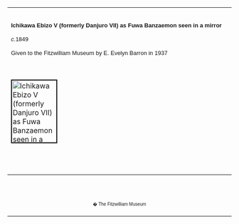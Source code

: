 <html>

<head>

<title>Info</title>
</head>



<div align="center">
  <center>
  <table border="0" width="100%" cellpadding="0" cellspacing="4" height="326">
    <tr>
      <td width="100%" height="30">
      </td>
    </tr>
    <tr>
      <td width="100%" height="30">
      <b><font FACE="Arial" size="2">Ichikawa Ebizo V (formerly Danjuro
      VII) as Fuwa Banzaemon seen in a mirror</font></b><i>
      <p><font face="Arial" size="2">c.</font></i><font face="Arial" size="2">1849</font></p>
      <font FACE="Arial" SIZE="2">
      <p>Given to the Fitzwilliam Museum by E. Evelyn Barron in 1937&nbsp;</font>
      </td>
    </tr>
    <tr>
      <td width="100%" height="30">
      </td>
    </tr>
    <tr>
      <td width="100%" height="30">
      <a href="KUN/kunp516.htm"><img border="2" src="P.516-1937_small2.jpg" alt="Ichikawa Ebizo V (formerly Danjuro VII) as Fuwa Banzaemon seen in a mirror" width="100" height="139"></a>
      </td>
    </tr>
    <tr>
      <td width="100%" height="30">
      </td>
    </tr>
    <tr>
      <td width="100%" height="30">
      <font face="Arial" size="2">Fragment of a much larger <a href="textP.htm"> surimono</a> made for
      the Go poetry group, with a text of poems praising the actor, and the
      image of a peony (one of the Ichikawa family symbols) designed by Totoya
      Hokkei (1780-1850). The complete print bears Kunisada�s seal reading <i>Kunisada
      aratame ni-sei Toyokuni no in </i>(�<a href="textC.htm">Seal of Kunisada changing to
      Toyokuni II�</a>), which records his adoption of his master Toyokuni�s
      name in New Year 1844. The print was probably designed in 1849, when his
      son <a href="Group12.htm"> Danjuro VIII</a> went to visit his father Ichikawa Ebizo V
      (formerly Danjuro VII) in exile in Osaka. Danjuro VII
      had been banished from Edo by the government (<i>bakufu</i>) in 1842 in
      punishment for his luxurious lifestyle as part of the Tempo reforms.
      The print shows Danjuro VII in one of his most famous roles,
      which was depicted many times in prints with the characteristic �lightning-in-the-clouds�
      pattern on Fuwa Banzaemon�s costume. The device of portraying an actor
      reflected in a mirror was used by Kunisada many times.</font>
      </td>
    </tr>
  </table>
  </center>
</div>
<p>&nbsp;</p>
<div align="center">
  <center>
  <table border="0" cellpadding="0" width="100%" cellspacing="4">
    <tr>
      <td width="26%">
        <p align="center"><br>
        <br>
        <font FACE="Arial" size="1">� The Fitzwilliam Museum</font></p>
      </td>
    </tr>
  </table>
  </center>
</div>
</body>
</html>
